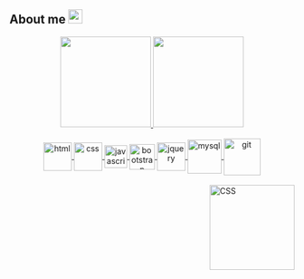 
 ## About me   <a href="linkedin.com/in/bárbara-cruz-228552199" target="_blank"><img height="25" width="25" src="https://cdn.iconscout.com/icon/free/png-256/linkedin-162-498418.png" target="_blank"></a> 
<div align="center">
  <a href="https://github.com/blcrz">
  <img height="160em" src="https://github-readme-stats.vercel.app/api?username=blcrz&show_icons=true&theme=github_dark&include_all_commits=true&count_private=true"/>
  <img height="160em" src="https://github-readme-stats.vercel.app/api/top-langs/?username=blcrz&layout=compact&langs_count=7&theme=github_dark"/>
</div>

<div align="center" style="display: inline_block"><br>
  <img align="center" alt="html" height="50" width="50" src="https://cdn.iconscout.com/icon/free/png-256/html5-41-1175209.png">
  <img align="center" alt="css" height="50" width="50" src="https://cdn.iconscout.com/icon/free/png-256/css3-10-1175238.png">
  <img align="center" alt="javascript" height="40" width="40" src="https://cdn.iconscout.com/icon/free/png-256/javascript-2752148-2284965.png">
  <img align="center" alt="bootstrap" height="45" width="45" src="https://cdn.iconscout.com/icon/free/png-256/bootstrap-6-1175203.png">
  <img align="center" alt="jquery" height="50" width="50" src="https://cdn.iconscout.com/icon/free/png-256/jquery-8-1175153.png">
  <img align="center" alt="mysql" height="60" width="60" src="https://cdn.iconscout.com/icon/free/png-256/mysql-3628940-3030165.png">
  <img align="center" alt="git" height="65" width="65" src="https://cdn.iconscout.com/icon/free/png-256/git-16-1175195.png">
</div> 
<br>
<div style="display:inline_block">
  <img align="right" alt="CSS" height="150" width="150" src="https://cdn.discordapp.com/attachments/896414012382777377/896414755974185011/bazinha.png">
</div>
